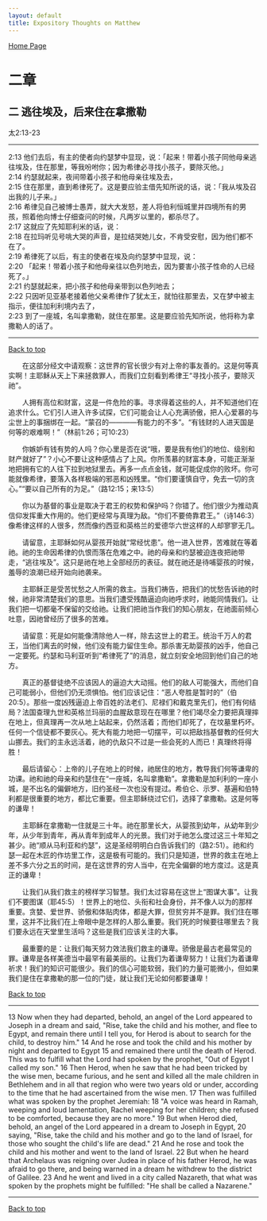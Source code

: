 ```yaml
---
layout: default
title: Expository Thoughts on Matthew
---
```

[ Home Page ]({{site.baseurl}}/index) <br>

<a name="0"></a>
# 二章 

## 二 逃往埃及，后来住在拿撒勒

太2:13-23

***

2:13 他们去后，有主的使者向约瑟梦中显现，说：「起来！带着小孩子同他母亲逃往埃及，住在那里，等我吩咐你；因为希律必寻找小孩子，要除灭他。」<br>
2:14 约瑟就起来，夜间带着小孩子和他母亲往埃及去，<br>
2:15 住在那里，直到希律死了。这是要应验主借先知所说的话，说：「我从埃及召出我的儿子来。」<br>
2:16 希律见自己被博士愚弄，就大大发怒，差人将伯利恒城里并四境所有的男孩，照着他向博士仔细查问的时候，凡两岁以里的，都杀尽了。<br>
2:17 这就应了先知耶利米的话，说：<br>
2:18 在拉玛听见号咷大哭的声音，是拉结哭她儿女，不肯受安慰，因为他们都不在了。<br>
2:19 希律死了以后，有主的使者在埃及向约瑟梦中显现，说：<br>
2:20 「起来！带着小孩子和他母亲往以色列地去，因为要害小孩子性命的人已经死了。」<br>
2:21 约瑟就起来，把小孩子和他母亲带到以色列地去；<br>
2:22 只因听见亚基老接着他父亲希律作了犹太王，就怕往那里去，又在梦中被主指示，便往加利利境内去了，<br>
2:23 到了一座城，名叫拿撒勒，就住在那里。这是要应验先知所说，他将称为拿撒勒人的话了。<br>

***

[Back to top](#0)

&emsp;&emsp;在这部分经文中请观察：这世界的官长很少有对上帝的事友善的。这是何等真实啊！主耶稣从天上下来拯救罪人，而我们立刻看到希律王“寻找小孩子，要除灭祂”。

&emsp;&emsp;人拥有高位和财富，这是一件危险的事。寻求得着这些的人，并不知道他们在追求什么。它们引人进入许多试探，它们可能会让人心充满骄傲，把人心爱慕的与尘世上的事捆绑在一起。“蒙召的————有能力的不多”。“有钱财的人进天国是何等的艰难啊！”（林前1:26；可10:23）

&emsp;&emsp;你嫉妒有钱有势的人吗？你心里是否在说“哦，要是我有他们的地位、级别和财产就好了”？小心不要让这种感情占了上风。你所羡慕的财富本身，可能正渐渐地把拥有它的人往下拉到地狱里去。再多一点点金钱，就可能促成你的败坏。你可能就像希律，要落入各样极端的邪恶和凶残里。“你们要谨慎自守，免去一切的贪心。”“要以自己所有的为足。”（路12:15；来13:5）

&emsp;&emsp;你以为基督的事业是取决于君王的权势和保护吗？你错了。他们很少为推动真信仰发挥重大作用的。他们更经常与真理为敌。“你们不要倚靠君王。”（诗146:3）像希律这样的人很多，然而像约西亚和英格兰的爱德华六世这样的人却寥寥无几。

&emsp;&emsp;请留意，主耶稣如何从婴孩开始就“常经忧患”。他一进入世界，苦难就在等着祂。祂的生命因希律的仇恨而落在危难之中。祂的母亲和约瑟被迫连夜把祂带走，“逃往埃及”。这只是祂在地上全部经历的表征。就在祂还是待哺婴孩的时候，羞辱的浪潮已经开始向祂袭来。

&emsp;&emsp;主耶稣正是受苦忧愁之人所需的救主。当我们祷告，把我们的忧愁告诉祂的时候，祂非常清楚我们的意思。当我们遭受残酷逼迫向祂呼求时，祂能同情我们。让我们把一切都毫不保留的交给祂。让我们把祂当作我们的知心朋友，在祂面前倾心吐意，因祂曾经历了很多的苦难。

&emsp;&emsp;请留意：死是如何能像清除他人一样，除去这世上的君王。统治千万人的君王，当他们离去的时候，他们没有能力留住生命。那杀害无助婴孩的凶手，他自己一定要死。约瑟和马利亚听到“希律死了”的消息，就立刻安全地回到他们自己的地方。

&emsp;&emsp;真正的基督徒绝不应该因人的逼迫大大动摇。他们的敌人可能强大，而他们自己可能弱小，但他们仍无须惧怕。他们应该记住：“恶人夸胜是暂时的”（伯20:5）。那些一度凶残逼迫上帝百姓的法老们、尼禄们和戴克里先们，他们有何结局？法国查理九世和英格兰玛丽的血腥敌意现在在哪里？他们竭尽全力要把真理摔在地上，但真理再一次从地上站起来，仍然活着；而他们却死了，在坟墓里朽坏。任何一个信徒都不要灰心。死大有能力地把一切摆平，可以把敌挡基督教的任何大山挪去。我们的主永远活着，祂的仇敌只不过是一些会死的人而已！真理终将得胜！

&emsp;&emsp;最后请留心：上帝的儿子在地上的时候，祂居住的地方，教导我们何等谦卑的功课。祂和祂的母亲和约瑟住在“一座城，名叫拿撒勒”。拿撒勒是加利利的一座小城，是不出名的偏僻地方，旧约圣经一次也没有提过。希伯仑、示罗、基遍和伯特利都是很重要的地方，都比它重要。但主耶稣绕过它们，选择了拿撒勒。这是何等的谦卑！

&emsp;&emsp;主耶稣在拿撒勒一住就是三十年。祂在那里长大，从婴孩到幼年，从幼年到少年，从少年到青年，再从青年到成年人的光景。我们对于祂怎么度过这三十年知之甚少。祂“顺从马利亚和约瑟”，这是圣经明明白白告诉我们的（路2:51）。祂和约瑟一起在木匠的作坊里工作，这是极有可能的。我们只是知道，世界的救主在地上差不多六分之五的时间，是在这世界的穷人当中，在完全偏僻的地方度过。这是真正的谦卑！

&emsp;&emsp;让我们从我们救主的榜样学习智慧。我们太过容易在这世上“图谋大事”。让我们不要图谋（耶45:5）！世界上的地位、头衔和社会身份，并不像人以为的那样重要。贪婪、爱世界、骄傲和体贴肉体，都是大罪，但贫穷并不是罪。我们住在哪里，这并不比我们在上帝眼中是怎样的人那么重要。我们死的时候要往哪里去？我们要永远在天堂里生活吗？这些是我们应该关注的大事。

&emsp;&emsp;最重要的是：让我们每天努力效法我们救主的谦卑。骄傲是最古老最常见的罪。谦卑是各样美德当中最罕有最美丽的。让我们为着谦卑努力！让我们为着谦卑祈求！我们的知识可能很少。我们的信心可能软弱，我们的力量可能微小，但如果我们是住在拿撒勒的那一位的门徒，就让我们无论如何都要谦卑！

[Back to top](#0)

***

13 Now when they had departed, behold, an angel of the Lord appeared to Joseph in a dream and said, "Rise, take the child and his mother, and flee to Egypt, and remain there until I tell you, for Herod is about to search for the child, to destroy him." 14 And he rose and took the child and his mother by night and departed to Egypt 15 and remained there until the death of Herod. This was to fulfill what the Lord had spoken by the prophet, "Out of Egypt I called my son." 16 Then Herod, when he saw that he had been tricked by the wise men, became furious, and he sent and killed all the male children in Bethlehem and in all that region who were two years old or under, according to the time that he had ascertained from the wise men. 17 Then was fulfilled what was spoken by the prophet Jeremiah: 18 "A voice was heard in Ramah, weeping and loud lamentation, Rachel weeping for her children; she refused to be comforted, because they are no more." 19 But when Herod died, behold, an angel of the Lord appeared in a dream to Joseph in Egypt, 20 saying, "Rise, take the child and his mother and go to the land of Israel, for those who sought the child's life are dead." 21 And he rose and took the child and his mother and went to the land of Israel. 22 But when he heard that Archelaus was reigning over Judea in place of his father Herod, he was afraid to go there, and being warned in a dream he withdrew to the district of Galilee. 23 And he went and lived in a city called Nazareth, that what was spoken by the prophets might be fulfilled: "He shall be called a Nazarene."

***

[Back to top](#0)
